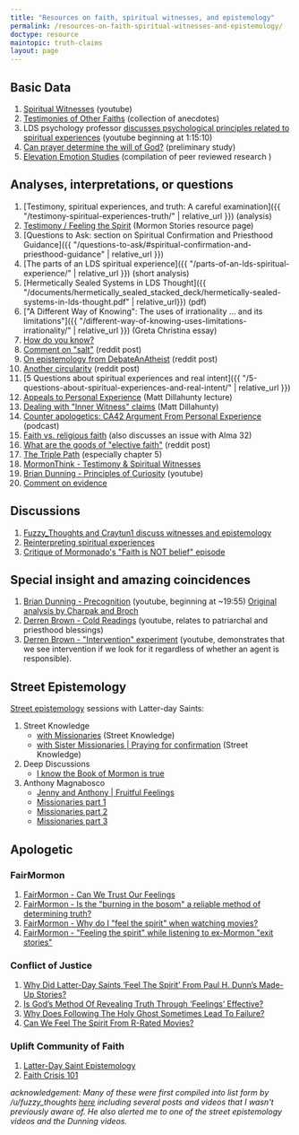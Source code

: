 ```yaml
---
title: "Resources on faith, spiritual witnesses, and epistemology"
permalink: /resources-on-faith-spiritual-witnesses-and-epistemology/
doctype: resource
maintopic: truth-claims
layout: page
---
```


## Basic Data

1. [Spiritual Witnesses](https://www.youtube.com/watch?v=UJMSU8Qj6Go) (youtube)
1. [Testimonies of Other Faiths](https://testimoniesofotherfaiths.blogspot.com/) (collection of anecdotes)
1. LDS psychology professor [discusses psychological principles related to spiritual experiences](https://www.youtube.com/watch?v=CLB69EPPfGI&t=4510s) (youtube beginning at 1:15:10)
1. [Can prayer determine the will of God?](http://www.religioustolerance.org/god_pra6.htm) (preliminary study)
1. [Elevation Emotion Studies](https://drive.google.com/file/d/1YYcp-aoAI_RHk1uwA2r49m3Ogb7sKS35/view?usp=sharing) (compilation of peer reviewed research )

## Analyses, interpretations, or questions

1. [Testimony, spiritual experiences, and truth: A careful examination]({{ "/testimony-spiritual-experiences-truth/" | relative_url }}) (analysis)
1. [Testimony / Feeling the Spirit](https://www.mormonstories.org/truth-claims/mormon-culture/testimony-feeling-the-spirit/) (Mormon Stories resource page)
1. [Questions to Ask: section on Spiritual Confirmation and Priesthood Guidance]({{ "/questions-to-ask/#spiritual-confirmation-and-priesthood-guidance" | relative_url }})
1. [The parts of an LDS spiritual experience]({{ "/parts-of-an-lds-spiritual-experience/" | relative_url }}) (short analysis)
1. [Hermetically Sealed Systems in LDS Thought]({{ "/documents/hermetically_sealed_stacked_deck/hermetically-sealed-systems-in-lds-thought.pdf" | relative_url}}) (pdf)
1. ["A Different Way of Knowing": The uses of irrationality ... and its limitations"]({{ "/different-way-of-knowing-uses-limitations-irrationality/" | relative_url }}) (Greta Christina essay)
1. [How do you know?](https://sapiencuriosus.wordpress.com/2018/03/29/how-do-you-know/)
1. [Comment on "salt"](https://www.reddit.com/r/exmormon/comments/1rj0l1/in_case_you_ever_sit_by_boyd_k_packer_on_a_plane/cdnvt29/) (reddit post)
1. [On epistemology from DebateAnAtheist](https://www.reddit.com/r/DebateAnAtheist/comments/9caiv8/on_epistemology/) (reddit post)
1. [Another circularity](https://www.reddit.com/r/exmormon/comments/9eq1ym/seminary_circular_reasoning/) (reddit post)
1. [5 Questions about spiritual experiences and real intent]({{ "/5-questions-about-spiritual-experiences-and-real-intent/" | relative_url }})
1. [Appeals to Personal Experience](https://www.youtube.com/watch?v=4rOvxshInuc) (Matt Dillahunty lecture)
1. [Dealing with "Inner Witness" claims](https://www.youtube.com/watch?v=D-Xa4WBzBwc) (Matt Dillahunty)
1. [Counter apologetics: CA42 Argument From Personal Experience](http://counterapologetics.blubrry.net/2018/11/17/ca42-argument-from-personal-experience/) (podcast)
1. [Faith vs. religious faith](https://www.reddit.com/r/mormon/comments/7qv2r4/faith_vs_religious_faith_thoughts_on_faith_hope/) (also discusses an issue with Alma 32)
1. [What are the goods of "elective faith"](https://www.reddit.com/r/mormon/comments/81bn53/what_are_the_goods_of_elective_faith_serious/) (reddit post)
1. [The Triple Path](http://triplepath.org) (especially chapter 5)
1. [MormonThink - Testimony & Spiritual Witnesses](http://www.mormonthink.com/testimonyweb.htm)
1. [Brian Dunning - Principles of Curiosity](https://www.youtube.com/watch?v=NKY6jJbyCo0) (youtube)
1. [Comment on evidence](https://www.reddit.com/r/mormon/comments/7dyni3/the_story_of_my_faith_crisis_and_my_return_to_the/dq2fnwj/)

## Discussions

1. [Fuzzy_Thoughts and Craytun1 discuss witnesses and epistemology](https://www.reddit.com/r/mormon/comments/a5jw5f/relieving_the_burden_on_the_shoulders_of_believers/ebpbb17/)
1. [Reinterpreting spiritual experiences](https://www.reddit.com/r/mormon/comments/9sphcv/when_confronted_by_difficult_questions_many/e8uonhi/)
1. [Critique of Mormonado's "Faith is NOT belief" episode](https://www.reddit.com/r/mormon/comments/9c74gq/faith_is_not_belief_faith_crisis_and_what_sam/e59621g/)

## Special insight and amazing coincidences

1. [Brian Dunning - Precognition](https://www.youtube.com/watch?v=752V173e31o&t=1195) (youtube, beginning at ~19:55) [Original analysis by Charpak and Broch](https://books.google.com/books?id=DpnWcMzeh8oC&q=dying#v=onepage&q=%22Premonition%3F%22&f=false)
1. [Derren Brown - Cold Readings](https://www.youtube.com/watch?v=I6uj1ruTmGQ) (youtube, relates to patriarchal and priesthood blessings)
1. [Derren Brown - "Intervention" experiment](https://www.youtube.com/watch?v=ust-pJC-9j8&feature=youtu.be&t=1931) (youtube, demonstrates that we see intervention if we look for it regardless of whether an agent is responsible).

## Street Epistemology

[Street epistemology](https://streetepistemology.com/) sessions with Latter-day Saints:

1. Street Knowledge
    * [with Missionaries](https://www.youtube.com/watch?v=SniF1xG_Iso) (Street Knowledge)
    * [with Sister Missionaries \| Praying for confirmation](https://www.youtube.com/watch?v=m8sjqE4C_4w) (Street Knowledge)
1. Deep Discussions
    * [I know the Book of Mormon is true](https://www.youtube.com/watch?v=DhKGiw0ZVBM)
1. Anthony Magnabosco
    * [Jenny and Anthony \| Fruitful Feelings](https://www.youtube.com/watch?v=bh9IYjRYBx4)
    * [Missionaries part 1](https://www.youtube.com/watch?v=zv0l2LVww2I)
    * [Missionaries part 2](https://www.youtube.com/watch?v=Alm4bD5xnCg)
    * [Missionaries part 3](https://www.youtube.com/watch?v=uHAjeaxwBUk)

## Apologetic

### FairMormon

1. [FairMormon - Can We Trust Our Feelings](http://www.fairmormon.org/perspectives/publications/can-we-trust-our-feelings)
1. [FairMormon -  Is the "burning in the bosom" a reliable method of determining truth?](http://en.fairmormon.org/Holy_Ghost/Burning_in_the_bosom)
1. [FairMormon -  Why do I "feel the spirit" when watching movies?](http://en.fairmormon.org/Holy_Ghost/Feeling_%22the_spirit%22_while_watching_movies)
1. [FairMormon - "Feeling the spirit" while listening to ex-Mormon "exit stories"](http://en.fairmormon.org/Holy_Ghost/%22Feeling_the_spirit%22_while_listening_to_ex-Mormon_exit_stories)

### Conflict of Justice

1. [Why Did Latter-Day Saints ‘Feel The Spirit’ From Paul H. Dunn’s Made-Up Stories?](http://web.archive.org/web/20210526234148/http://www.conflictofjustice.com/mormons-feel-spirit-paul-h-dunns-stories/)
1. [Is God’s Method Of Revealing Truth Through ‘Feelings’ Effective?](http://web.archive.org/web/20210526234343/http://www.conflictofjustice.com/is-gods-method-of-revealing-truth-through-feelings-effective/)
1. [Why Does Following The Holy Ghost Sometimes Lead To Failure?](http://web.archive.org/web/20210526234144/http://www.conflictofjustice.com/following-holy-ghost-lead-failure/)
1. [Can We Feel The Spirit From R-Rated Movies?](http://web.archive.org/web/20210526234214/http://www.conflictofjustice.com/feel-spirit-r-rated-movies-church/)

### Uplift Community of Faith

1. [Latter-Day Saint Epistemology](https://www.docdroid.net/Y16AZ9U/epistemology-slides-uplift-community-of-faith-pdf)
1. [Faith Crisis 101](https://www.docdroid.net/quxhG25/faith-crisis-101-pdf) 

*acknowledgement: Many of these were first compiled into list form by /u/fuzzy_thoughts [here](https://www.reddit.com/r/mormon/comments/9fujov/why_are_you_sure_about_mormonism_being_true/e5zj8d4/) including several posts and videos that I wasn't previously aware of.  He also alerted me to one of the street epistemology videos and the Dunning videos.*

